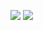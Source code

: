 [![](https://github-readme-stats.vercel.app/api?username=R1NC&show_icons=true&show_icons=true&theme=vue&hide_title=true)]()
[![](https://github-readme-stats.vercel.app/api/top-langs/?username=R1NC&show_icons=true&layout=compact&theme=vue&hide_title=false)]()
